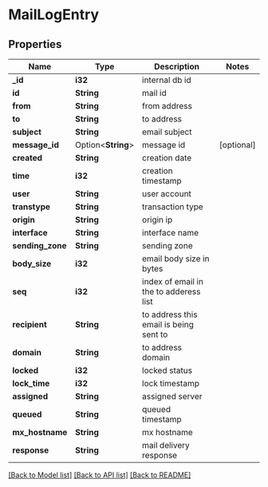 # MailLogEntry

## Properties

Name | Type | Description | Notes
------------ | ------------- | ------------- | -------------
**_id** | **i32** | internal db id | 
**id** | **String** | mail id | 
**from** | **String** | from address | 
**to** | **String** | to address | 
**subject** | **String** | email subject | 
**message_id** | Option<**String**> | message id | [optional]
**created** | **String** | creation date | 
**time** | **i32** | creation timestamp | 
**user** | **String** | user account | 
**transtype** | **String** | transaction type | 
**origin** | **String** | origin ip | 
**interface** | **String** | interface name | 
**sending_zone** | **String** | sending zone | 
**body_size** | **i32** | email body size in bytes | 
**seq** | **i32** | index of email in the to adderess list | 
**recipient** | **String** | to address this email is being sent to | 
**domain** | **String** | to address domain | 
**locked** | **i32** | locked status | 
**lock_time** | **i32** | lock timestamp | 
**assigned** | **String** | assigned server | 
**queued** | **String** | queued timestamp | 
**mx_hostname** | **String** | mx hostname | 
**response** | **String** | mail delivery response | 

[[Back to Model list]](../README.md#documentation-for-models) [[Back to API list]](../README.md#documentation-for-api-endpoints) [[Back to README]](../README.md)


